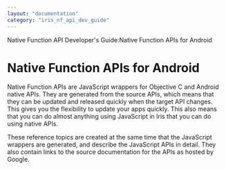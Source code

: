 ```yaml
---
layout: "documentation"
category: "iris_nf_api_dev_guide"
---
```

                           

Native Function API Developer's Guide:Native Function APIs for Android

Native Function APIs for Android
================================

Native Function APIs are JavaScript wrappers for Objective C and Android native APIs. They are generated from the source APIs, which means that they can be updated and released quickly when the target API changes. This gives you the flexibility to update your apps quickly. This also means that you can do almost anything using JavaScript in Iris that you can do using native APIs.

These reference topics are created at the same time that the JavaScript wrappers are generated, and describe the JavaScript APIs in detail. They also contain links to the source documentation for the APIs as hosted by Google.
